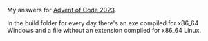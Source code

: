 My answers for [Advent of Code 2023](https://adventofcode.com/2023).

In the build folder for every day there's an exe compiled for x86_64 Windows and a file without an extension compiled for x86_64 Linux.